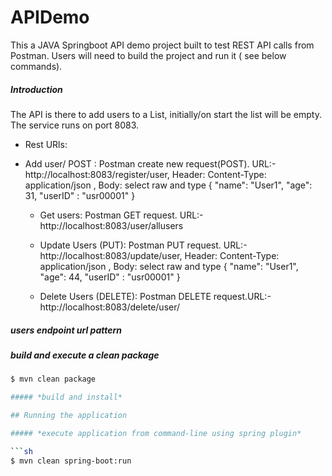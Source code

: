 # APIDemo

This a JAVA Springboot API demo project built to test REST API calls from Postman. Users will need to build the project and run it ( see below commands).


##### *Introduction*

The API is there to add users to a List, initially/on start the list will be empty.  The service runs on port 8083.


* Rest URls:
* Add user/ POST : Postman create new request(POST). URL:- http://localhost:8083/register/user, Header: Content-Type: application/json , Body: select raw and type 
  {
    "name": "User1",
    "age": 31,
    "userID" : "usr00001"
  }
  
  * Get users: Postman GET request. URL:- http://localhost:8083/user/allusers
  * Update Users (PUT): Postman PUT request. URL:-http://localhost:8083/update/user, Header: Content-Type: application/json , Body: select raw and type 
  {
    "name": "User1",
    "age": 44,
    "userID" : "usr00001"
  }
  
   * Delete Users (DELETE): Postman DELETE request.URL:- http://localhost:8083/delete/user/<userID>

##### *users endpoint url pattern*

##### *build and execute a clean package*

```sh
$ mvn clean package

##### *build and install*

## Running the application

##### *execute application from command-line using spring plugin*

```sh
$ mvn clean spring-boot:run
```

